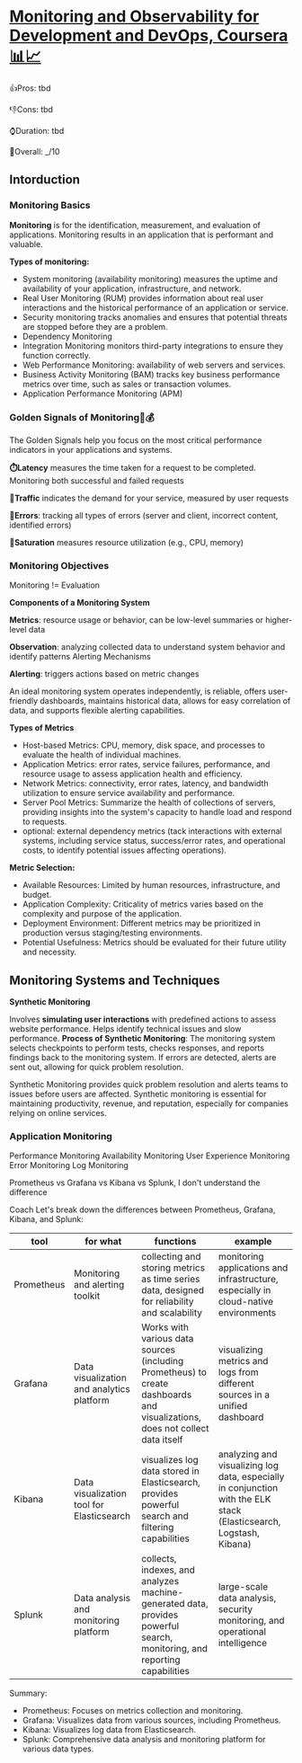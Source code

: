 # [Monitoring and Observability for Development and DevOps, Coursera📊📈](https://www.coursera.org/learn/monitoring-and-observability-for-development-and-devops)

👍Pros: tbd

👎Cons: tbd

⌚Duration: tbd

💯Overall: _/10

## Intorduction

### Monitoring Basics

**Monitoring** is for the identification, measurement, and evaluation of applications. Monitoring results in an application that is performant and valuable. 

**Types of monitoring:**
- System monitoring (availability monitoring) measures the uptime and availability of your application, infrastructure, and network.
- Real User Monitoring (RUM) provides information about real user interactions and the historical performance of an application or service. 
- Security monitoring tracks anomalies and ensures that potential threats are stopped before they are a problem.
- Dependency Monitoring
- Integration Monitoring monitors third-party integrations to ensure they function correctly.
- Web Performance Monitoring: availability of web servers and services.
- Business Activity Monitoring (BAM) tracks key business performance metrics over time, such as sales or transaction volumes.
- Application Performance Monitoring (APM)

### Golden Signals of Monitoring🧈💰

The Golden Signals help you focus on the most critical performance indicators in your applications and systems. 

**⏱️Latency** measures the time taken for a request to be completed. Monitoring both successful and failed requests

**🚦Traffic** indicates the demand for your service, measured by user requests

**🚨Errors**: tracking all types of errors (server and client, incorrect content, identified errors)

**📶Saturation** measures resource utilization (e.g., CPU, memory)

### Monitoring Objectives

Monitoring != Evaluation

**Components of a Monitoring System**

**Metrics**: resource usage or behavior, can be low-level summaries or higher-level data

**Observation**: analyzing collected data to understand system behavior and identify patterns
Alerting Mechanisms

**Alerting**: triggers actions based on metric changes

An ideal monitoring system operates independently, is reliable, offers user-friendly dashboards, maintains historical data, allows for easy correlation of data, and supports flexible alerting capabilities.

**Types of Metrics**
- Host-based Metrics: CPU, memory, disk space, and processes to evaluate the health of individual machines.
- Application Metrics: error rates, service failures, performance, and resource usage to assess application health and efficiency.
- Network Metrics: connectivity, error rates, latency, and bandwidth utilization to ensure service availability and performance.
- Server Pool Metrics: Summarize the health of collections of servers, providing insights into the system's capacity to handle load and respond to requests.
- optional: external dependency metrics (tack interactions with external systems, including service status, success/error rates, and operational costs, to identify potential issues affecting operations).

**Metric Selection:**
- Available Resources: Limited by human resources, infrastructure, and budget.
- Application Complexity: Criticality of metrics varies based on the complexity and purpose of the application.
- Deployment Environment: Different metrics may be prioritized in production versus staging/testing environments.
- Potential Usefulness: Metrics should be evaluated for their future utility and necessity.

## Monitoring Systems and Techniques

**Synthetic Monitoring**

Involves **simulating user interactions** with predefined actions to assess website performance. Helps identify technical issues and slow performance. **Process of Synthetic Monitoring**: The monitoring system selects checkpoints to perform tests, checks responses, and reports findings back to the monitoring system. If errors are detected, alerts are sent out, allowing for quick problem resolution.

Synthetic Monitoring provides quick problem resolution and alerts teams to issues before users are affected.
Synthetic monitoring is essential for maintaining productivity, revenue, and reputation, especially for companies relying on online services.

### Application Monitoring

Performance Monitoring
Availability Monitoring
User Experience Monitoring
Error Monitoring
Log Monitoring



Prometheus vs Grafana vs Kibana vs Splunk, I don't understand the difference

Coach
Let's break down the differences between Prometheus, Grafana, Kibana, and Splunk:

| tool | for what |  functions | example |
| --- | --- | --- | --- |
|Prometheus|Monitoring and alerting toolkit|collecting and storing metrics as time series data, designed for reliability and scalability|monitoring applications and infrastructure, especially in cloud-native environments|
|Grafana|Data visualization and analytics platform|Works with various data sources (including Prometheus) to create dashboards and visualizations, does not collect data itself|visualizing metrics and logs from different sources in a unified dashboard|
|Kibana|Data visualization tool for Elasticsearch|visualizes log data stored in Elasticsearch, provides powerful search and filtering capabilities|analyzing and visualizing log data, especially in conjunction with the ELK stack (Elasticsearch, Logstash, Kibana)|
|Splunk|Data analysis and monitoring platform|collects, indexes, and analyzes machine-generated data, provides powerful search, monitoring, and reporting capabilities|large-scale data analysis, security monitoring, and operational intelligence|

Summary:
- Prometheus: Focuses on metrics collection and monitoring.
- Grafana: Visualizes data from various sources, including Prometheus.
- Kibana: Visualizes log data from Elasticsearch.
- Splunk: Comprehensive data analysis and monitoring platform for various data types.

